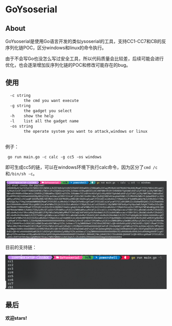 # GoYsoserial

## About

GoYsoserial是使用Go语言开发的类似ysoserial的工具，支持CC1-CC7和CB的反序列化链POC，区分windows和linux的命令执行。

由于不会写Go也没怎么写过安全工具，所以代码质量会比较差，后续可能会进行优化，也会逐渐增加反序列化链的POC和修改可能存在的bug。

## 使用

```
  -c string
        the cmd you want execute
  -g string                                                   
        the gadget you select                                 
  -h    show the help                                         
  -l    list all the gadget name                              
  -os string                                                  
        the operate system you want to attack,windows or linux


```

例子：

```
 go run main.go -c calc -g cc5 -os windows
```

即可生成cc5的链，可以在windows环境下执行calc命令，因为区分了`cmd /c`和`/bin/sh -c`。

![image-20220319003210384](README.assets/image-20220319003210384.png)





目前的支持链：

![image-20220319003159528](README.assets/image-20220319003159528.png)



## 最后

**欢迎stars!**